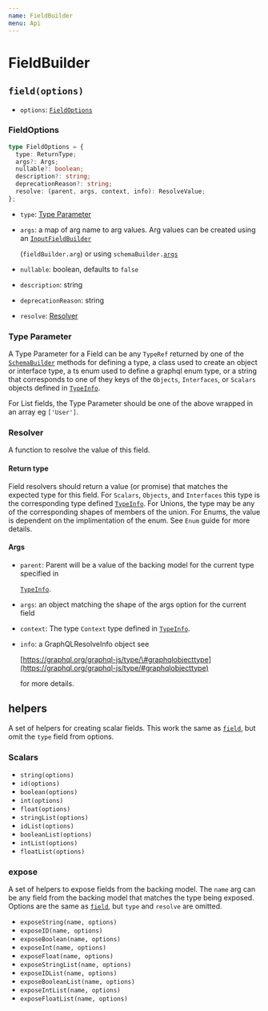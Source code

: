 ```yaml
---
name: FieldBuilder
menu: Api
---
```


# FieldBuilder

## `field(options)`

* `options`: [`FieldOptions`](field-builder.md#fieldoptions)

### FieldOptions

```typescript
type FieldOptions = {
  type: ReturnType;
  args?: Args;
  nullable?: boolean;
  description?: string;
  deprecationReason?: string;
  resolve: (parent, args, context, info): ResolveValue;
};
```

* `type`: [Type Parameter](field-builder.md#type-parameter)
* `args`: a map of arg name to arg values. Arg values can be created using an [`InputFieldBuilder`](https://github.com/hayes/giraphql/tree/60178ac5e1fc945099d042e3f9b57ca3acc1810a/api-input-field-builder/README.md)

  \(`fieldBuilder.arg`\) or using `schemaBuilder.`[`args`](https://github.com/hayes/giraphql/tree/60178ac5e1fc945099d042e3f9b57ca3acc1810a/api-schema-builder/README.md#argsshape)

* `nullable`: boolean, defaults to `false`
* `description`: string
* `deprecationReason`: string
* `resolve`: [Resolver](field-builder.md#resolver)

### Type Parameter

A Type Parameter for a Field can be any `TypeRef` returned by one of the [`SchemaBuilder`](https://github.com/hayes/giraphql/tree/60178ac5e1fc945099d042e3f9b57ca3acc1810a/api-schema-builder/README.md) methods for defining a type, a class used to create an object or interface type, a ts enum used to define a graphql enum type, or a string that corresponds to one of they keys of the `Objects`, `Interfaces`, or `Scalars` objects defined in [`TypeInfo`](https://github.com/hayes/giraphql/tree/60178ac5e1fc945099d042e3f9b57ca3acc1810a/api-schema-builder/README.md#typeinfo).

For List fields, the Type Parameter should be one of the above wrapped in an array eg `['User']`.

### Resolver

A function to resolve the value of this field.

#### Return type

Field resolvers should return a value \(or promise\) that matches the expected type for this field. For `Scalars`, `Objects`, and `Interfaces` this type is the corresponding type defined [`TypeInfo`](https://github.com/hayes/giraphql/tree/60178ac5e1fc945099d042e3f9b57ca3acc1810a/api-schema-builder/README.md#typeinfo). For Unions, the type may be any of the corresponding shapes of members of the union. For Enums, the value is dependent on the implimentation of the enum. See `Enum` guide for more details.

#### Args

* `parent`: Parent will be a value of the backing model for the current type specified in

  [`TypeInfo`](https://github.com/hayes/giraphql/tree/60178ac5e1fc945099d042e3f9b57ca3acc1810a/api-schema-builder/README.md#typeinfo).

* `args`: an object matching the shape of the args option for the current field
* `context`: The type `Context` type defined in [`TypeInfo`](https://github.com/hayes/giraphql/tree/60178ac5e1fc945099d042e3f9b57ca3acc1810a/api-schema-builder/README.md#typeinfo).
* `info`: a GraphQLResolveInfo object see

  [https://graphql.org/graphql-js/type/\#graphqlobjecttype](https://graphql.org/graphql-js/type/#graphqlobjecttype)

  for more details.

## helpers

A set of helpers for creating scalar fields. This work the same as [`field`](field-builder.md#fieldoptions), but omit the `type` field from options.

### Scalars

* `string(options)`
* `id(options)`
* `boolean(options)`
* `int(options)`
* `float(options)`
* `stringList(options)`
* `idList(options)`
* `booleanList(options)`
* `intList(options)`
* `floatList(options)`

### expose

A set of helpers to expose fields from the backing model. The `name` arg can be any field from the backing model that matches the type being exposed. Options are the same as [`field`](field-builder.md#fieldoptions), but `type` and `resolve` are omitted.

* `exposeString(name, options)`
* `exposeID(name, options)`
* `exposeBoolean(name, options)`
* `exposeInt(name, options)`
* `exposeFloat(name, options)`
* `exposeStringList(name, options)`
* `exposeIDList(name, options)`
* `exposeBooleanList(name, options)`
* `exposeIntList(name, options)`
* `exposeFloatList(name, options)`

